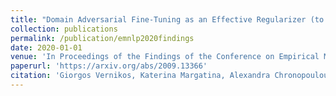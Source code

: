 ```yaml
---
title: "Domain Adversarial Fine-Tuning as an Effective Regularizer (to appear)"
collection: publications
permalink: /publication/emnlp2020findings
date: 2020-01-01
venue: 'In Proceedings of the Findings of the Conference on Empirical Methods in Natural Language Processing'
paperurl: 'https://arxiv.org/abs/2009.13366'
citation: 'Giorgos Vernikos, Katerina Margatina, Alexandra Chronopoulou, Ion Androutsopoulos (2020). 4(5).'
---
```

